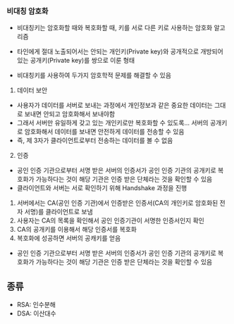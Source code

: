 ### 비대칭 암호화

- 비대칭키는 암호화할 때와 복호화할 때, 키를 서로 다른 키로 사용하는 암호화 알고리즘
- 타인에게 절대 노출되어서는 안되는 개인키(Private key)와 공개적으로 개방되어 있는 공개키(Private key)를 쌍으로 이룬 형태

- 비대칭키를 사용하여 두가지 암호학적 문제를 해결할 수 있음

1. 데이터 보안

- 사용자가 데이터를 서버로 보내는 과정에서 개인정보과 같은 중요한 데이터는 그대로 보내면 안되고 암호화해서 보내야함
- 그래서 서버만 유일하게 갖고 있는 개인키로만 복호화할 수 있도록… 서버의 공개키로 암호화해서 데이터를 보내면 안전하게 데이터를 전송할 수 있음
- 즉, 제 3자가 클라이언트로부터 전송하는 데이터를 볼 수 없음

2. 인증

- 공인 인증 기관으로부터 서명 받은 서버의 인증서가 공인 인증 기관의 공개키로 복호화가 가능하다는 것이 해당 기관은 인증 받은 단체라는 것을 확인할 수 있음
- 클라이언트와 서버는 서로 확인하기 위해 Handshake 과정을 진행

1. 서버에서는 CA(공인 인증 기관)에서 인증받은 인증서(CA의 개인키로 암호화된 전자 서명)를 클라이언트로 보냄
2. 사용자는 CA의 목록을 확인해서 공인 인증기관이 서명한 인증서인지 확인
3. CA의 공개키를 이용해서 해당 인증서를 복호화
4. 복호화에 성공하면 서버의 공캐키를 얻음

- 공인 인증 기관으로부터 서명 받은 서버의 인증서가 공인 인증 기관의 공개키로 복호화가 가능하다는 것이 해당 기관은 인증 받은 단체라는 것을 확인할 수 있음

## 종류

- RSA: 인수분해
- DSA: 이산대수
